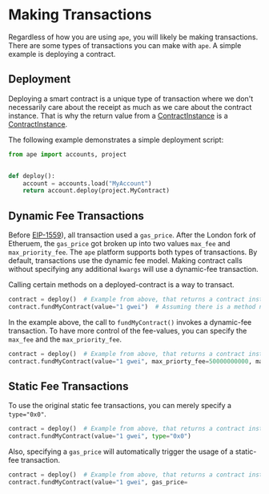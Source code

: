 # Making Transactions

Regardless of how you are using `ape`, you will likely be making transactions. There are some types of transactions
you can make with `ape`. A simple example is deploying a contract.

## Deployment

Deploying a smart contract is a unique type of transaction where we don't necessarily care about the receipt as much
as we care about the contract instance. That is why the return value from a
[ContractInstance](../methoddocs/api.html?highlight=accountapi#ape.api.accounts.AccountAPI.deploy) is a
[ContractInstance](../methoddocs/contracts.html?highlight=contractinstance#ape.contracts.base.ContractInstance).

The following example demonstrates a simple deployment script:

```python
from ape import accounts, project


def deploy():
    account = accounts.load("MyAccount")
    return account.deploy(project.MyContract)
```

## Dynamic Fee Transactions

Before [EIP-1559](https://eips.ethereum.org/EIPS/eip-1559)), all transaction used a `gas_price`. After the London fork
of Etheruem, the `gas_price` got broken up into two values `max_fee` and `max_priority_fee`. The `ape` platform supports
both types of transactions. By default, transactions use the dynamic fee model. Making contract calls without specifying
any additional `kwargs` will use a dynamic-fee transaction.

Calling certain methods on a deployed-contract is a way to transact.

```python
contract = deploy()  # Example from above, that returns a contract instance.
contract.fundMyContract(value="1 gwei")  # Assuming there is a method named 'fundMyContract' on MyContract.
```

In the example above, the call to `fundMyContract()` invokes a dynamic-fee transaction. To have more control of the 
fee-values, you can specify the `max_fee` and the `max_priority_fee`.

```python
contract = deploy()  # Example from above, that returns a contract instance.
contract.fundMyContract(value="1 gwei", max_priorty_fee=50000000000, max_fee=100000000000)
```

## Static Fee Transactions

To use the original static fee transactions, you can merely specify a `type="0x0"`.

```python
contract = deploy()  # Example from above, that returns a contract instance.
contract.fundMyContract(value="1 gwei", type="0x0")
```

Also, specifying a `gas_price` will automatically trigger the usage of a static-fee transaction.

```python
contract = deploy()  # Example from above, that returns a contract instance.
contract.fundMyContract(value="1 gwei", gas_price=
```
